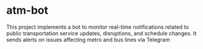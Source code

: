 # atm-bot
This project implements a bot to monitor real-time notifications related to public transportation service updates, disruptions, and schedule changes. It sends alerts on issues affecting metro and bus lines via Telegram

